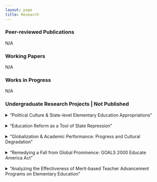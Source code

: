 ```yaml
---
layout: page
title: Research
---
```


<div class="text-left">
  <h3>Peer-reviewed Publications</h3>
  <p>N/A</p>
  
  <h3>Working Papers</h3>
  <p>N/A</p>
  
  <h3>Works in Progress</h3>
  <p>N/A</p>
  
  <h3>Undergraduate Research Projects | Not Published</h3>
 <p> 
<details>
  <summary>
    “Political Culture & State-level Elementary Education Appropriations”
  </summary>
  <p>
    Utilized Elazar’s political culture typology, Heck’s applied political culture framework on higher education appropriations, and Wirt’s study on legislator response to political culture to explore the link between a state legislature’s dominant political culture and elementary education appropriations. (2019)
  </p>
  </details>
<br>
  <details> 
  <summary>
    “Education Reform as a Tool of State Repression”
  </summary>
  <p>
   Utilized Finkel and Davenport’s characterizations of state repression to conduct a case study on Canada’s use of education reform as a tool of state repression to subjugate the aboriginal population into residential schools via <i>The Indian Act of 1876</i>. (2019)
  </p>
</details>
 <br>
<details>
  <summary>
   “Globalization & Academic Performance: Progress and Cultural Degradation”
  </summary>
  <p>
    Utilized OLS regression analysis on the KOF Globalization Index and the Programme for International Student Assessment (PISA) data to explore the link between globalization and academic performance. (2018)
  </p>
  </details>
<br>
<details>
  <summary>
    “Remedying a Fall from Global Prominence: GOALS 2000 Educate America Act”
  </summary>
  <p>
   Utilized John Kingdon's Policy Streams Model and Graham Allison's Governmental Politics Model to study the formulation and implementation of the GOALS 2000: Educate America Act. (2018)
  </p>
  </details>
<br>
  <details>
  <summary>
    “Analyzing the Effectiveness of Merit-based Teacher Advancement Programs on Elementary Education”
  </summary>
  <p>
   Utilized OLS regression analysis on state-level standardized testing data and government-funded teacher advancement programs to explore the link between merit pay and academic performance. (2017)
  </p>
  </details>
  </p>
</div>
